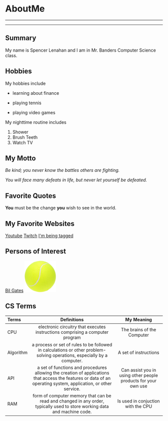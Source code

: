 # AboutMe
---
---
## Summary

[I have a new home]: https://redbirdrants.com/

My name is Spencer Lenahan and I am in Mr. Banders Computer Science class.

[1]: https://en.wikipedia.org/wiki/Bill_Gates

Hobbies
-

My hobbies include

- learning about finance
+ playing tennis
* playing video games

My nighttime routine includes

1. Shower
2. Brush Teeth
3. Watch TV


## My Motto

*Be kind; you never know the battles others are fighting.*

_You will face many defeats in life, but never let yourself be defeated._

## Favorite Quotes

**You** must be the change **you** wish to see in the world.

## My Favorite Websites

[Youtube](youtube.com)
[Twitch](twitch.tv)
[I'm being tagged][I have a new home]

## Persons of Interest
[Bil Gates][1]
<kbd>
<img src="https://github.com/Lenahan2021/AboutMe/blob/main/img/tennis%20ball.jpg" height="100px" width="100px">
</kbd>

## CS Terms

| Terms | Definitions | My Meaning
|:-| :----: | :----:|
|CPU| electronic circuitry that executes instructions comprising a computer program | The brains of the Computer |
|Algorithm| a process or set of rules to be followed in calculations or other problem-solving operations, especially by a computer.| A set of instructions| 
|API| a set of functions and procedures allowing the creation of applications that access the features or data of an operating system, application, or other service. | Can assist you in using other people products for your own use |
|RAM| form of computer memory that can be read and changed in any order, typically used to store working data and machine code. | Is used in conjuction with the CPU | 
